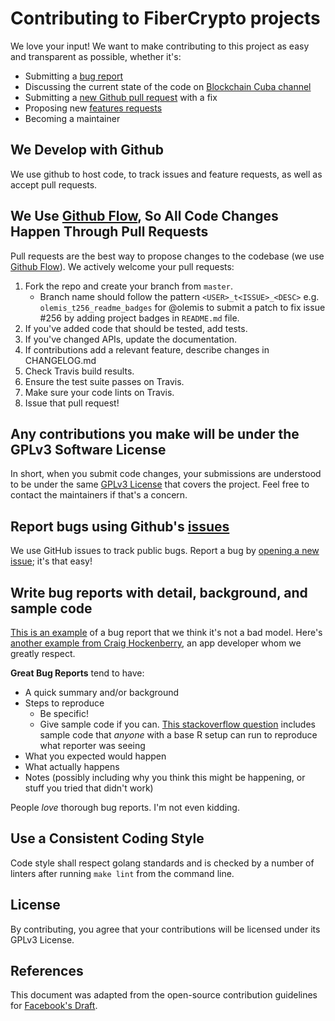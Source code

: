 # Contributing to FiberCrypto projects
We love your input! We want to make contributing to this project as easy and transparent as possible, whether it's:

- Submitting a [bug report](https://github.com/fibercrypto/fibercryptowallet/issues/new?labels=bug&template=bug_report.md)
- Discussing the current state of the code on [Blockchain Cuba channel](https://t.me/BlockchainCuba)
- Submitting a [new Github pull request](https://github.com/fibercrypto/fibercryptowallet/pull/new) with a fix
- Proposing new [features requests](https://github.com/fibercrypto/fibercryptowallet/issues/new?labels=feature&template=feature_request.md)
- Becoming a maintainer

## We Develop with Github
We use github to host code, to track issues and feature requests, as well as accept pull requests.

## We Use [Github Flow](https://guides.github.com/introduction/flow/index.html), So All Code Changes Happen Through Pull Requests
Pull requests are the best way to propose changes to the codebase (we use [Github Flow](https://guides.github.com/introduction/flow/index.html)). We actively welcome your pull requests:

1. Fork the repo and create your branch from `master`.
   * Branch name should follow the pattern `<USER>_t<ISSUE>_<DESC>` e.g. `olemis_t256_readme_badges` for @olemis to submit a patch to fix issue #256 by adding project badges in `README.md` file.
2. If you've added code that should be tested, add tests.
3. If you've changed APIs, update the documentation.
4. If contributions add a relevant feature, describe changes in CHANGELOG.md
5. Check Travis build results.
6. Ensure the test suite passes on Travis.
7. Make sure your code lints on Travis.
8. Issue that pull request!

## Any contributions you make will be under the GPLv3 Software License
In short, when you submit code changes, your submissions are understood to be under the same [GPLv3 License](https://choosealicense.com/licenses/gpl-3.0/) that covers the project. Feel free to contact the maintainers if that's a concern.

## Report bugs using Github's [issues](https://github.com/fibercrypto/fibercryptowallet/issues)
We use GitHub issues to track public bugs. Report a bug by [opening a new issue](https://github.com/fibercrypto/fibercryptowallet/issues/new/choose); it's that easy!

## Write bug reports with detail, background, and sample code
[This is an example](http://stackoverflow.com/q/12488905/180626) of a bug report that we think it's not a bad model. Here's [another example from Craig Hockenberry](http://www.openradar.me/11905408), an app developer whom we greatly respect.

**Great Bug Reports** tend to have:

- A quick summary and/or background
- Steps to reproduce
  - Be specific!
  - Give sample code if you can. [This stackoverflow question](http://stackoverflow.com/q/12488905/180626) includes sample code that *anyone* with a base R setup can run to reproduce what reporter was seeing
- What you expected would happen
- What actually happens
- Notes (possibly including why you think this might be happening, or stuff you tried that didn't work)

People *love* thorough bug reports. I'm not even kidding.

## Use a Consistent Coding Style
Code style shall respect golang standards and is checked by a number of linters after running `make lint` from the command line.

## License
By contributing, you agree that your contributions will be licensed under its GPLv3 License.

## References
This document was adapted from the open-source contribution guidelines for [Facebook's Draft](https://github.com/facebook/draft-js/blob/a9316a723f9e918afde44dea68b5f9f39b7d9b00/CONTRIBUTING.md).


